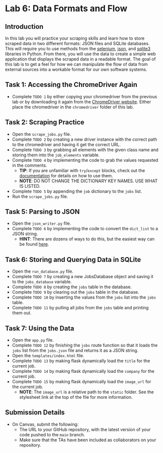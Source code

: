 # Lab 6: Data Formats and Flow

## Introduction

In this lab you will practice your scraping skills and learn how to store scraped data in two different formats: JSON files and SQLite databases. This will require you to use methods from the [selenium](https://selenium-python.readthedocs.io/index.html), [json](https://docs.python.org/3/library/json.html), and [sqlite3](https://docs.python.org/3/library/sqlite3.html) libraries in Python. From there, you will use the data to create a simple web application that displays the scraped data in a readable format. The goal of this lab is to get a feel for how we can manipulate the flow of data from external sources into a workable format for our own software systems.

## Task 1: Accessing the ChromeDriver Again

- Complete `TODO 1` by either copying your chromedriver from the previous lab or by downloading it again from the [ChromeDriver website](https://chromedriver.chromium.org/downloads). Either place the chromedriver in the `chromedriver` folder of this lab.

## Task 2: Scraping Practice

- Open the `scrape_jobs.py` file.
- Complete `TODO 2` by creating a new driver instance with the correct path to the chromedriver and having it get the correct URL.
- Complete `TODO 3` by grabbing all elements with the given class name and storing them into the `job_elements` variable.
- Complete `TODO 4` by implementing the code to grab the values requested in the comments.
  - **TIP**: If you are unfamiliar with `try`/`except` blocks, check out the [documentation](https://docs.python.org/3/tutorial/errors.html#handling-exceptions) for details on how to use them.
  - **NOTE**: DO NOT CHANGE THE DICTIONARY KEY NAMES. USE WHAT IS LISTED.
- Complete `TODO 5` by appending the `job` dictionary to the `jobs` list.
- Run the `scrape_jobs.py` file.
  
## Task 5: Parsing to JSON

- Open the `json_writer.py` file.
- Complete `TODO 6` by implementing the code to convert the `dict_list` to a JSON string.
  - **HINT**: There are dozens of ways to do this, but the easiest way can be found [here](https://docs.python.org/3/library/json.html#basic-usage).

## Task 6: Storing and Querying Data in SQLite

- Open the `run_database.py` file.
- Complete `TODO 7` by creating a new JobsDatabase object and saving it to the `jobs_database` variable.
- Complete `TODO 8` by creating the `jobs` table in the database.
- Complete `TODO 9` by clearing out the `jobs` table in the database.
- Complete `TODO 10` by inserting the values from the `jobs` list into the `jobs` table.
- Complete `TODO 11` by pulling all jobs from the `jobs` table and printing them out.

## Task 7: Using the Data

- Open the `app.py` file.
- Complete `TODO 12` by finishing the `jobs` route function so that it loads the `jobs` list from the `jobs.json` file and returns it as a JSON string.
- Open the `templates/index.html` file.
- Complete `TODO 13` by making flask dynamically load the `title` for the current job.
- Complete `TODO 14` by making flask dynamically load the `company` for the current job.
- Complete `TODO 15` by making flask dynamically load the `image_url` for the current job.
  - **NOTE**: The `image_url` is a relative path to the `static` folder. See the stylesheet link at the top of the file for more information.

## Submission Details

- On Canvas, submit the following:
  - The URL to your GitHub repository, with the latest version of your code pushed to the `main` branch.
  - Make sure that the TAs have been included as collaborators on your repository.
